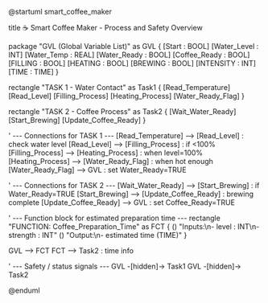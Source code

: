 @startuml smart_coffee_maker

title ☕ Smart Coffee Maker - Process and Safety Overview

package "GVL (Global Variable List)" as GVL {
  [Start : BOOL]
  [Water_Level : INT]
  [Water_Temp : REAL]
  [Water_Ready : BOOL]
  [Coffee_Ready : BOOL]
  [FILLING : BOOL]
  [HEATING : BOOL]
  [BREWING : BOOL]
  [INTENSITY : INT]
  [TIME : TIME]
}

rectangle "TASK 1 - Water Contact" as Task1 {
  [Read_Temperature]
  [Read_Level]
  [Filling_Process]
  [Heating_Process]
  [Water_Ready_Flag]
}

rectangle "TASK 2 - Coffee Process" as Task2 {
  [Wait_Water_Ready]
  [Start_Brewing]
  [Update_Coffee_Ready]
}

' --- Connections for TASK 1 ---
[Read_Temperature] --> [Read_Level] : check water level
[Read_Level] --> [Filling_Process] : if <100%
[Filling_Process] --> [Heating_Process] : when level=100%
[Heating_Process] --> [Water_Ready_Flag] : when hot enough
[Water_Ready_Flag] --> GVL : set Water_Ready=TRUE

' --- Connections for TASK 2 ---
[Wait_Water_Ready] --> [Start_Brewing] : if Water_Ready=TRUE
[Start_Brewing] --> [Update_Coffee_Ready] : brewing complete
[Update_Coffee_Ready] --> GVL : set Coffee_Ready=TRUE

' --- Function block for estimated preparation time ---
rectangle "FUNCTION: Coffee_Preparation_Time" as FCT {
  () "Inputs:\n- level : INT\n- strength : INT" 
  () "Output:\n- estimated time (TIME)"
}

GVL --> FCT
FCT --> Task2 : time info

' --- Safety / status signals ---
GVL -[hidden]-> Task1
GVL -[hidden]-> Task2

@enduml